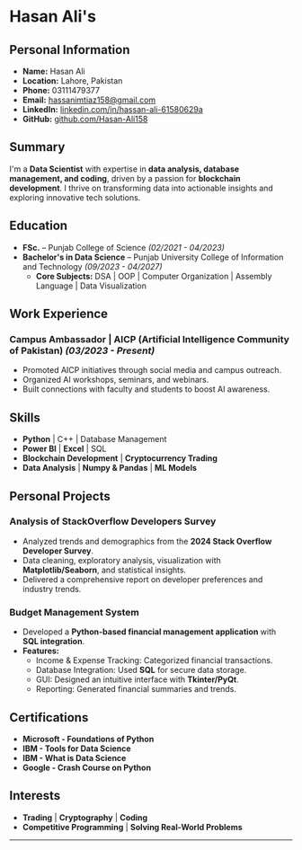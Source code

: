 # Hasan Ali's 

##  Personal Information
- **Name:** Hasan Ali
- **Location:** Lahore, Pakistan
- **Phone:** 03111479377
- **Email:** [hassanimtiaz158@gmail.com](mailto:hassanimtiaz158@gmail.com)
- **LinkedIn:** [linkedin.com/in/hassan-ali-61580629a](https://www.linkedin.com/in/hassan-ali-61580629a)
- **GitHub:** [github.com/Hasan-Ali158](https://github.com/Hasan-Ali158)

##  Summary
I'm a **Data Scientist** with expertise in **data analysis, database management, and coding**, driven by a passion for **blockchain development**. I thrive on transforming data into actionable insights and exploring innovative tech solutions.

##  Education
- **FSc.** – Punjab College of Science *(02/2021 - 04/2023)*
- **Bachelor's in Data Science** – Punjab University College of Information and Technology *(09/2023 - 04/2027)*
  - **Core Subjects:** DSA | OOP | Computer Organization | Assembly Language | Data Visualization

##  Work Experience
### **Campus Ambassador | AICP (Artificial Intelligence Community of Pakistan)** *(03/2023 - Present)*
- Promoted AICP initiatives through social media and campus outreach.
- Organized AI workshops, seminars, and webinars.
- Built connections with faculty and students to boost AI awareness.

##  Skills
-  **Python** | C++ | Database Management
-  **Power BI** | **Excel** | SQL
-  **Blockchain Development** | **Cryptocurrency Trading**
-  **Data Analysis** | **Numpy & Pandas** | **ML Models**

##  Personal Projects
### **Analysis of StackOverflow Developers Survey**
- Analyzed trends and demographics from the **2024 Stack Overflow Developer Survey**.
- Data cleaning, exploratory analysis, visualization with **Matplotlib/Seaborn**, and statistical insights.
- Delivered a comprehensive report on developer preferences and industry trends.

### **Budget Management System**
- Developed a **Python-based financial management application** with **SQL integration**.
- **Features:**
  - Income & Expense Tracking: Categorized financial transactions.
  - Database Integration: Used **SQL** for secure data storage.
  - GUI: Designed an intuitive interface with **Tkinter/PyQt**.
  - Reporting: Generated financial summaries and trends.

##  Certifications
- **Microsoft - Foundations of Python**
- **IBM - Tools for Data Science**
- **IBM - What is Data Science**
- **Google - Crash Course on Python**

##  Interests
-  **Trading** |  **Cryptography** |  **Coding**
-  **Competitive Programming** |  **Solving Real-World Problems**


---

